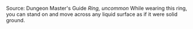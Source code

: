 Source: Dungeon Master's Guide
*Ring, uncommon*
While wearing this ring, you can stand on and move across any liquid surface as if it were solid ground.